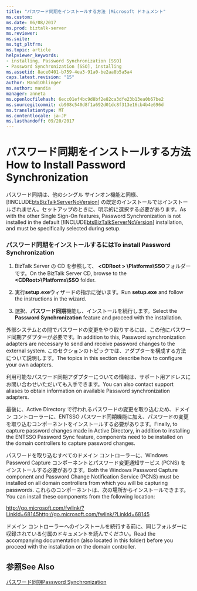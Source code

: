 ```yaml
---
title: "パスワード同期をインストールする方法 |Microsoft ドキュメント"
ms.custom: 
ms.date: 06/08/2017
ms.prod: biztalk-server
ms.reviewer: 
ms.suite: 
ms.tgt_pltfrm: 
ms.topic: article
helpviewer_keywords:
- installing, Password Synchronization [SSO]
- Password Synchronization [SSO], installing
ms.assetid: 8ace0401-b759-4ea3-91a0-be2aa8b5a5a4
caps.latest.revision: "15"
author: MandiOhlinger
ms.author: mandia
manager: anneta
ms.openlocfilehash: 6ecc01ef4bc9d8bf2e82ca3dfe23b13ea0b67be2
ms.sourcegitcommit: cb908c540d8f1a692d01dc8f313e16cb4b4e696d
ms.translationtype: MT
ms.contentlocale: ja-JP
ms.lasthandoff: 09/20/2017
---
```

# <a name="how-to-install-password-synchronization"></a><span data-ttu-id="2ed9b-102">パスワード同期をインストールする方法</span><span class="sxs-lookup"><span data-stu-id="2ed9b-102">How to Install Password Synchronization</span></span>
<span data-ttu-id="2ed9b-103">パスワード同期は、他のシングル サインオン機能と同様、[!INCLUDE[btsBizTalkServerNoVersion](../includes/btsbiztalkservernoversion-md.md)] の既定のインストールではインストールされません。セットアップのときに、明示的に選択する必要があります。</span><span class="sxs-lookup"><span data-stu-id="2ed9b-103">As with the other Single Sign-On features, Password Synchronization is not installed in the default [!INCLUDE[btsBizTalkServerNoVersion](../includes/btsbiztalkservernoversion-md.md)] installation, and must be specifically selected during setup.</span></span>  
  
### <a name="to-install-password-synchronization"></a><span data-ttu-id="2ed9b-104">パスワード同期をインストールするには</span><span class="sxs-lookup"><span data-stu-id="2ed9b-104">To install Password Synchronization</span></span>  
  
1.  <span data-ttu-id="2ed9b-105">BizTalk Server の CD を参照して、  **\<CDRoot > \Platforms\SSO**フォルダーです。</span><span class="sxs-lookup"><span data-stu-id="2ed9b-105">On the BizTalk Server CD, browse to the **\<CDRoot>\Platforms\SSO** folder.</span></span>  
  
2.  <span data-ttu-id="2ed9b-106">実行**setup.exe**ウィザードの指示に従います。</span><span class="sxs-lookup"><span data-stu-id="2ed9b-106">Run **setup.exe** and follow the instructions in the wizard.</span></span>  
  
3.  <span data-ttu-id="2ed9b-107">選択、**パスワード同期**機能し、インストールを続行します。</span><span class="sxs-lookup"><span data-stu-id="2ed9b-107">Select the **Password Synchronization** feature and proceed with the installation.</span></span>  
  
 <span data-ttu-id="2ed9b-108">外部システムとの間でパスワードの変更をやり取りするには、この他にパスワード同期アダプターが必要です。</span><span class="sxs-lookup"><span data-stu-id="2ed9b-108">In addition to this, Password synchronization adapters are necessary to send and receive password changes to the external system.</span></span> <span data-ttu-id="2ed9b-109">このセクションのトピックでは、アダプターを構成する方法について説明します。</span><span class="sxs-lookup"><span data-stu-id="2ed9b-109">The topics in this section describe how to configure your own adapters.</span></span>  
  
 <span data-ttu-id="2ed9b-110">利用可能なパスワード同期アダプターについての情報は、サポート用アドレスにお問い合わせいただいても入手できます。</span><span class="sxs-lookup"><span data-stu-id="2ed9b-110">You can also contact support aliases to obtain information on available Password synchronization adapters.</span></span>  
  
 <span data-ttu-id="2ed9b-111">最後に、Active Directory で行われるパスワードの変更を取り込むため、ドメイン コントローラーに、ENTSSO パスワード同期機能に加え、パスワードの変更を取り込むコンポーネントをインストールする必要があります。</span><span class="sxs-lookup"><span data-stu-id="2ed9b-111">Finally, to capture password changes made in Active Directory, in addition to installing the ENTSSO Password Sync feature, components need to be installed on the domain controllers to capture password changes.</span></span>  
  
 <span data-ttu-id="2ed9b-112">パスワードを取り込むすべてのドメイン コントローラーに、Windows Password Capture コンポーネントとパスワード変更通知サービス (PCNS) をインストールする必要があります。</span><span class="sxs-lookup"><span data-stu-id="2ed9b-112">Both the Windows Password Capture component and Password Change Notification Service (PCNS) must be installed on all domain controllers from which you will be capturing passwords.</span></span> <span data-ttu-id="2ed9b-113">これらのコンポーネントは、次の場所からインストールできます。</span><span class="sxs-lookup"><span data-stu-id="2ed9b-113">You can install these components from the following location:</span></span>  
  
 [<span data-ttu-id="2ed9b-114">http://go.microsoft.com/fwlink/?LinkId=68145</span><span class="sxs-lookup"><span data-stu-id="2ed9b-114">http://go.microsoft.com/fwlink/?LinkId=68145</span></span>](http://go.microsoft.com/fwlink/?LinkId=68145)  
  
 <span data-ttu-id="2ed9b-115">ドメイン コントローラーへのインストールを続行する前に、同じフォルダーに収録されている付属のドキュメントを読んでください。</span><span class="sxs-lookup"><span data-stu-id="2ed9b-115">Read the accompanying documentation (also located in this folder) before you proceed with the installation on the domain controller.</span></span>  
  
## <a name="see-also"></a><span data-ttu-id="2ed9b-116">参照</span><span class="sxs-lookup"><span data-stu-id="2ed9b-116">See Also</span></span>  
 [<span data-ttu-id="2ed9b-117">パスワード同期</span><span class="sxs-lookup"><span data-stu-id="2ed9b-117">Password Synchronization</span></span>](../core/password-synchronization2.md)